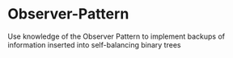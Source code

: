 # Observer-Pattern
Use knowledge of the Observer Pattern to implement backups of information inserted into self-balancing binary trees
